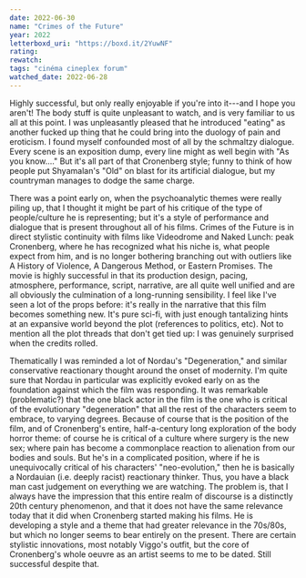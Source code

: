```yaml
---
date: 2022-06-30
name: "Crimes of the Future"
year: 2022
letterboxd_uri: "https://boxd.it/2YuwNF"
rating: 
rewatch: 
tags: "cinéma cineplex forum"
watched_date: 2022-06-28
---
```


Highly successful, but only really enjoyable if you're into it---and I hope you aren't! The body stuff is quite unpleasant to watch, and is very familiar to us all at this point. I was unpleasantly pleased that he introduced "eating" as another fucked up thing that he could bring into the duology of pain and eroticism. I found myself confounded most of all by the schmaltzy dialogue. Every scene is an exposition dump, every line might as well begin with "As you know...." But it's all part of that Cronenberg style; funny to think of how people put Shyamalan's "Old" on blast for its artificial dialogue, but my countryman manages to dodge the same charge. 

There was a point early on, when the psychoanalytic themes were really piling up, that I thought it might be part of his critique of the type of people/culture he is representing; but it's a style of performance and dialogue that is present throughout all of his films. Crimes of the Future is in direct stylistic continuity with films like Videodrome and Naked Lunch: peak Cronenberg, where he has recognized what his niche is, what people expect from him, and is no longer bothering branching out with outliers like A History of Violence, A Dangerous Method, or Eastern Promises. The movie is highly successful in that its production design, pacing, atmosphere, performance, script, narrative, are all quite well unified and are all obviously the culmination of a long-running sensibility. I feel like I've seen a lot of the props before: it's really in the narrative that this film becomes something new. It's pure sci-fi, with just enough tantalizing hints at an expansive world beyond the plot (references to politics, etc). Not to mention all the plot threads that don't get tied up: I was genuinely surprised when the credits rolled.

Thematically I was reminded a lot of Nordau's "Degeneration," and similar conservative reactionary thought around the onset of modernity. I'm quite sure that Nordau in particular was explicitly evoked early on as the foundation against which the film was responding. It was remarkable (problematic?) that the one black actor in the film is the one who is critical of the evolutionary "degeneration" that all the rest of the characters seem to embrace, to varying degrees. Because of course that is the position of the film, and of Cronenberg's entire, half-a-century long exploration of the body horror theme: of course he is critical of a culture where surgery is the new sex; where pain has become a commonplace reaction to alienation from our bodies and souls. But he's in a complicated position, where if he is unequivocally critical of his characters' "neo-evolution," then he is basically a Nordauian (i.e. deeply racist) reactionary thinker. Thus, you have a black man cast judgement on everything we are watching. The problem is, that I always have the impression that this entire realm of discourse is a distinctly 20th century phenomenon, and that it does not have the same relevance today that it did when Cronenberg started making his films. He is developing a style and a theme that had greater relevance in the 70s/80s, but which no longer seems to bear entirely on the present. There are certain stylistic innovations, most notably Viggo's outfit, but the core of Cronenberg's whole oeuvre as an artist seems to me to be dated. Still successful despite that.
